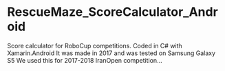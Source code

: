 # RescueMaze_ScoreCalculator_Android
 
Score calculator for RoboCup competitions.
Coded in C# with Xamarin.Android
It was made in 2017 and was tested on Samsung Galaxy S5
We used this for 2017-2018 IranOpen competition...
